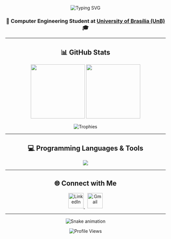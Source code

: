 <!-- Banner -->
<p align="center">
  <img src="https://readme-typing-svg.demolab.com?font=Fira+Code&pause=1200&color=00D9FF&center=true&vCenter=true&width=500&lines=Hi!+I'm+Davi+Lopes!;Computer+Engineering+Student;Cybersecurity+%26+Networks+Enthusiast;Welcome+to+my+GitHub!" alt="Typing SVG" />
</p>

<h3 align="center">🚀 Computer Engineering Student at <a href="https://www.unb.br">University of Brasília (UnB)</a> 🎓</h3>

---

<!-- Estatísticas -->
<h2 align="center">📊 GitHub Stats</h2>

<p align="center">
  <img src="https://github-readme-stats.vercel.app/api?username=davilb64&show_icons=true&theme=tokyonight&hide_border=true&border_radius=15&count_private=true" height="170" />
  <img src="https://streak-stats.demolab.com/?user=davilb64&theme=tokyonight&hide_border=true&border_radius=15" height="170" />
</p>

<p align="center">
  <img src="https://github-profile-trophy.vercel.app/?username=davilb64&theme=tokyonight&no-frame=true&row=1&column=6" alt="Trophies" />
</p>

---

<!-- Tecnologias -->
<h2 align="center">💻 Programming Languages & Tools</h2>

<p align="center">
  <img src="https://skillicons.dev/icons?i=c,html,css,bash,git,github,linux,java" />
</p>

---

<!-- Contatos -->
<h2 align="center">🌐 Connect with Me</h2>

<p align="center">
  <a href="https://www.linkedin.com/in/davi-lopes-brito" target="_blank">
    <img src="https://cdn.jsdelivr.net/gh/devicons/devicon/icons/linkedin/linkedin-original.svg" width="48" height="48" alt="LinkedIn" />
  </a>
  &nbsp;
  <a href="mailto:davilopesbrito64@gmail.com">
    <img src="https://cdn-icons-png.flaticon.com/512/732/732200.png" width="48" height="48" alt="Gmail" />
  </a>
</p>

---

<!-- Snake Game -->
<p align="center">
  <img src="https://github.com/davilb64/davilb64/blob/output/github-contribution-grid-snake.svg" alt="Snake animation" />
</p>

<!-- Footer -->
<p align="center">
  <img src="https://komarev.com/ghpvc/?username=davilb64&color=blueviolet&style=for-the-badge" alt="Profile Views" />
</p>
